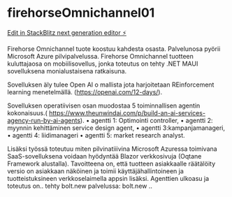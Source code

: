 # firehorseOmnichannel01

[Edit in StackBlitz next generation editor ⚡️](https://stackblitz.com/~/github.com/blogtheristometro/firehorseOmnichannel01)

Firehorse Omnichannel tuote koostuu kahdesta osasta. Palvelunosa pyörii Microsoft Azure pilvipalvelussa. Firehorse Omnichannel tuotteen kuluttajaosa on mobiilisovellus, jonka toteutus on tehty .NET MAUI sovelluksena monialustaisena ratkaisuna. 

Sovelluksen äly tulee Open AI o mallista jota harjoitetaan REinforcement learning menetelmällä. (https://openai.com/12-days/).


Sovelluksen operatiivisen osan muodostaa 5 toiminnallisen agentin kokonaisuus.( https://www.theunwindai.com/p/build-an-ai-services-agency-run-by-ai-agents). 
•	agentti 1: Optimointi controller, 
•	agentti 2: myynnin kehittäminen service design agent,
•	agentti 3:kampanjamanageri,
•	agentti 4: liidimanageri
•	agentti 5: market research analyst.
 
Lisäksi työssä toteutuu miten pilvinatiiivina Microsoft Azuressa toimivana SaaS-sovelluksena voidaan hyödyntää Blazor verkkosivuja (Oqtane Framework alustalla).  Tavoitteena on, että tuotteen asiakkaalle räätälöity versio on asiakkaan näköinen ja toimii käyttäjähallintoineen ja tuotteistuksineen verkkoselaimella appsin lisäksi. Agenttien ulkoasu ja toteutus on..  tehty bolt.new palvelussa: bolt.new ..